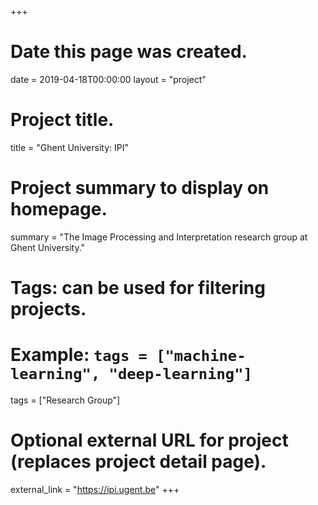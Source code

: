 +++
# Date this page was created.
date = 2019-04-18T00:00:00
layout = "project"

# Project title.
title = "Ghent University: IPI"

# Project summary to display on homepage.
summary = "The Image Processing and Interpretation research group at Ghent University."

# Tags: can be used for filtering projects.
# Example: `tags = ["machine-learning", "deep-learning"]`
tags = ["Research Group"]

# Optional external URL for project (replaces project detail page).
external_link = "https://ipi.ugent.be"
+++
